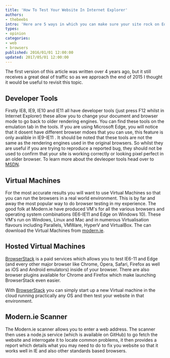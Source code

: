 ```yaml
---
title: 'How To Test Your Website In Internet Explorer'
authors:
- thebeebs
intro: 'Here are 5 ways in which you can make sure your site rock on Edge.'
types:
- opinion
categories:
- web
- browsers
published: 2016/01/01 12:00:00
updated: 2017/05/01 12:00:00
---
```


The first version of this article was written over 4 years ago, but it still receives a great deal of traffic so as we approach the end of 2015 I thought it would be useful to revisit this topic.

## Developer Tools

Firstly IE8, IE9, IE10 and IE11 all have developer tools (just press F12 whilst in Internet Explorer) these allow you to change your document and browser mode to go back to older rendering engines. You can find these tools on the emulation tab in the tools. If you are using Microsoft Edge, you will notice that it dosent have different browser mdoes that you can use, this feature is only avalible in IE9-IE11 . It should be noted that these tools are not the same as the rendering engines used in the original browsers. So whilst they are useful if you are trying to reproduce a reported bug, they should not be used to confirm that your site is working correctly or looking pixel perfect in an older browser. To learn more about the devleoper tools head over to [MSDN](https://msdn.microsoft.com/en-us/library/dn255001(v=vs.85).aspx).

## Virtual Machines

For the most accurate results you will  want to use Virtual Machines so that you can run the browsers in a real world environment. This is by far and away the most popular way to do browser testing in my experience. The good folk at Modern.ie have produced VM's for all the various browsers and operating system combinations (IE6-IE11 and Edge on Windows 10). These VM's run on Windows, Linux and Mac and in numerous Virtualisation flavours including Parallels, VMWare, HyperV and VirtualBox. The can download the Virtual Machines from [modern.ie](http://dev.modern.ie/tools/vms/). 

## Hosted Virtual Machines

[BrowserStack](https://www.browserstack.com/) is a paid services which allows you to test IE6-11 and Edge (and every other major browser like Chrome, Opera, Safari, Firefox as well as iOS and Android emulators) inside of your browser. There are also browser plugins available for Chrome and Firefox which make launching BrowserStack even easier. 

With [BrowserStack](https://www.browserstack.com/) you can simply start up a new Virtual machine in the cloud running practically any OS and then test your website in that environment.

## Modern.ie Scanner

The Modern.ie scanner allows you to enter a web address. The scanner then uses a node.js service (which is available on GitHub) to go fetch the website and interrogate it to locate common problems, it then provides a report which details what you may need to do to fix you website so that it works well in IE and also other standards based browsers. 
